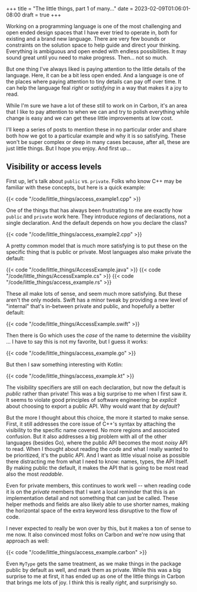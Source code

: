 +++
title = "The little things, part 1 of many..."
date = 2023-02-09T01:06:01-08:00
draft = true
+++

Working on a programming language is one of the most challenging and open ended
design spaces that I have ever tried to operate in, both for existing and a
brand new language. There are very few bounds or constraints on the solution
space to help guide and direct your thinking. Everything is ambiguous and open
ended with endless possibilities. It may sound great until you need to make
progress. Then... not so much.

But one thing I've always liked is paying attention to the little details of the
language. Here, it can be a bit less open ended. And a language is one of the
places where paying attention to tiny details can pay off over time. It can help
the language feal _right_ or _satisfying_ in a way that makes it a joy to read.

While I'm sure we have a lot of these still to work on in Carbon, it's an area
that I like to pay attention to when we can and try to polish everything while
change is easy and we can get these little improvements at low cost.

I'll keep a series of posts to mention these in no particular order and share both how we got to a particular example and why it is so satisfying. These won't be super complex or deep in many cases because, after all, these are just little things. But I hope you enjoy. And first up...

## Visibility or access levels

First up, let's talk about `public` vs. `private`. Folks who know C++ may be
familiar with these concepts, but here is a quick example:

{{< code "/code/little_things/access_example1.cpp" >}}

One of the things that has always been frustrating to me are exactly how `public` and `private` work here. They introduce *regions* of declarations, not a single declaration. And the default depends on how you declare the class?

{{< code "/code/little_things/access_example2.cpp" >}}

A pretty common model that is much more satisfying is to put these on the specific thing that is public or private. Most languages also make private the default:

{{< code "/code/little_things/AccessExample.java" >}}
{{< code "/code/little_things/AccessExample.cs" >}}
{{< code "/code/little_things/access_example.rs" >}}

These all make lots of sense, and seem much more satisfying. But these aren't the only models. Swift has a minor tweak by providing a new level of "internal" that's in-between private and public, and hopefully a better default:

{{< code "/code/little_things/AccessExample.swift" >}}

Then there is Go which uses the *case* of the name to determine the visibility ... I have to say this is not my favorite, but I guess it works:

{{< code "/code/little_things/access_example.go" >}}

But then I saw something interesting with Kotlin:

{{< code "/code/little_things/access_example.kt" >}}

The visibility specifiers are still on each declaration, but now the default is *public* rather than private! This was a big surprise to me when I first saw it. It seems to violate good principles of software engineering: be *explicit* about choosing to export a public API. Why would want that *by default*?

But the more I thought about this choice, the more it started to make sense. First, it still addresses the core issue of C++'s syntax by attaching the visibility to the specific name covered. No more regions and associated confusion. But it also addresses a big problem with all of the other languages (besides Go), where the public API becomes the most *noisy* API to read. When I thought about reading the code and what I really wanted to be prioritized, it's the public API. And I want as little visual noise as possible there distracting me from what I need to know: names, types, the API itself. By making public the default, it makes the API that is going to be most read also the most *readable*.

Even for private members, this continues to work well -- when reading code it is on the *private* members that I want a local reminder that this is an implementation detail and not something that can just be called. These helper methods and fields are also likely able to use shorter names, making the horizontal space of the extra keyword less disruptive to the flow of code.

I never expected to really be won over by this, but it makes a ton of sense to me now. It also convinced most folks on Carbon and we're now using that approach as well:

{{< code "/code/little_things/access_example.carbon" >}}

Even `MyType` gets the same treatment, as we make things in the package public by default as well, and mark them as private. While this was a big surprise to me at first, it has ended up as one of the little things in Carbon that brings me lots of joy. I think this is really *right*, and surprisingly so.
